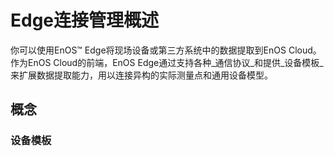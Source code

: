# Edge连接管理概述

你可以使用EnOS™ Edge将现场设备或第三方系统中的数据提取到EnOS Cloud。作为EnOS Cloud的前端，EnOS Edge通过支持各种_通信协议_和提供_设备模板_来扩展数据提取能力，用以连接异构的实际测量点和通用设备模型。


## 概念<concepts>

### 设备模板<template>

设备模板是公共设备模型和特定设备模型之间的适配器。设备模板允许用户在特定设备测量点和公共设备模型之间进行映射。
基于行业经验，EnOS已经积累了许多设备模板，你可对设备模板进行查看或重用。您也可以自定义设备模板。

### 通讯协议<communication>

通信协议是能源工业中的一个常用术语。EnOS Edge提供了丰富的能源和电力行业的通用协议库，如modbus，IEC104，OPCDA，OPCUA和OPC-XML-DA。此外，EnOS还支持业界主要设备制造商。更多信息，参考[数据采集](https://docs.envisioniot.com/docs/enos-edge/zh_CN/latest/edge_specification/data_ingestion.html).

你可以在设备模板中查看和选择你需要的模板, 并进行相应的改动，用以避免开发或整合这些协议。
